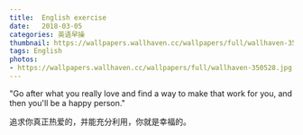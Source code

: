 ```yaml
---
title:  English exercise
date:   2018-03-05
categories: 英语早操
thumbnail: https://wallpapers.wallhaven.cc/wallpapers/full/wallhaven-350528.jpg
tags: English
photos:
- https://wallpapers.wallhaven.cc/wallpapers/full/wallhaven-350528.jpg
---
```


"Go after what you really love and find a way to make that work for you, and then you'll be a happy person."
<p>追求你真正热爱的，并能充分利用，你就是幸福的。</p>

